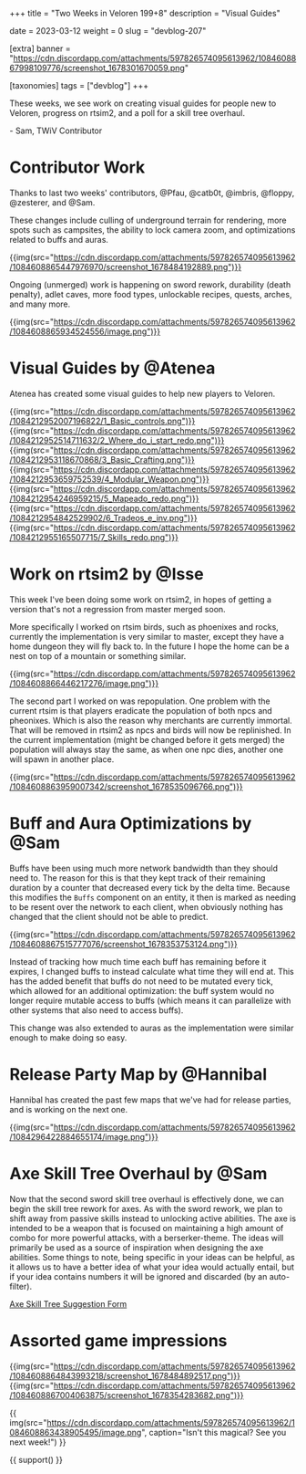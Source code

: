 +++
title = "Two Weeks in Veloren 199+8"
description = "Visual Guides"

date = 2023-03-12
weight = 0
slug = "devblog-207"

[extra]
banner = "https://cdn.discordapp.com/attachments/597826574095613962/1084608867998109776/screenshot_1678301670059.png"

[taxonomies]
tags = ["devblog"]
+++

These weeks, we see work on creating visual guides for people new to Veloren, progress on rtsim2, and a poll for a skill tree overhaul.

\- Sam, TWiV Contributor

# Contributor Work

Thanks to last two weeks' contributors, @Pfau, @catb0t, @imbris, @floppy, @zesterer, and @Sam.

These changes include culling of underground terrain for rendering, more spots such as campsites, the ability to lock camera zoom, and optimizations related to buffs and auras.

{{img(src="https://cdn.discordapp.com/attachments/597826574095613962/1084608865447976970/screenshot_1678484192889.png")}}

Ongoing (unmerged) work is happening on sword rework, durability (death penalty), adlet caves, more food types, unlockable recipes, quests, arches, and many more.

{{img(src="https://cdn.discordapp.com/attachments/597826574095613962/1084608865934524556/image.png")}}

# Visual Guides by @Atenea

Atenea has created some visual guides to help new players to Veloren.

{{img(src="https://cdn.discordapp.com/attachments/597826574095613962/1084212952007196822/1_Basic_controls.png")}}
{{img(src="https://cdn.discordapp.com/attachments/597826574095613962/1084212952514711632/2_Where_do_i_start_redo.png")}}
{{img(src="https://cdn.discordapp.com/attachments/597826574095613962/1084212953118670868/3_Basic_Crafting.png")}}
{{img(src="https://cdn.discordapp.com/attachments/597826574095613962/1084212953659752539/4_Modular_Weapon.png")}}
{{img(src="https://cdn.discordapp.com/attachments/597826574095613962/1084212954246959215/5_Mapeado_redo.png")}}
{{img(src="https://cdn.discordapp.com/attachments/597826574095613962/1084212954842529902/6_Tradeos_e_inv.png")}}
{{img(src="https://cdn.discordapp.com/attachments/597826574095613962/1084212955165507715/7_Skills_redo.png")}}

# Work on rtsim2 by @Isse

This week I've been doing some work on rtsim2, in hopes of getting a version that's not a regression from master merged soon.

More specifically I worked on rtsim birds, such as phoenixes and rocks, currently the implementation is very similar to master, except they have a home dungeon they will fly back to. In the future I hope the home can be a nest on top of a mountain or something similar.

{{img(src="https://cdn.discordapp.com/attachments/597826574095613962/1084608866446217276/image.png")}}

The second part I worked on was repopulation. One problem with the current rtsim is that players eradicate the population of both npcs and pheonixes. Which is also the reason why merchants are currently immortal. That will be removed in rtsim2 as npcs and birds will now be replinished. In the current implementation (might be changed before it gets merged) the population will always stay the same, as when one npc dies, another one will spawn in another place.

{{img(src="https://cdn.discordapp.com/attachments/597826574095613962/1084608863959007342/screenshot_1678535096766.png")}}

# Buff and Aura Optimizations by @Sam

Buffs have been using much more network bandwidth than they should need to. The reason for this is that they kept track of their remaining duration by a counter that decreased every tick by the delta time. Because this modifies the `Buffs` component on an entity, it then is marked as needing to be resent over the network to each client, when obviously nothing has changed that the client should not be able to predict.

{{img(src="https://cdn.discordapp.com/attachments/597826574095613962/1084608867515777076/screenshot_1678353753124.png")}}

Instead of tracking how much time each buff has remaining before it expires, I changed buffs to instead calculate what time they will end at. This has the added benefit that buffs do not need to be mutated every tick, which allowed for an additional optimization: the buff system would no longer require mutable access to buffs (which means it can parallelize with other systems that also need to access buffs).

This change was also extended to auras as the implementation were similar enough to make doing so easy.

# Release Party Map by @Hannibal

Hannibal has created the past few maps that we've had for release parties, and is working on the next one.

{{img(src="https://cdn.discordapp.com/attachments/597826574095613962/1084296422884655174/image.png")}}

# Axe Skill Tree Overhaul by @Sam

Now that the second sword skill tree overhaul is effectively done, we can begin the skill tree rework for axes. As with the sword rework, we plan to shift away from passive skills instead to unlocking active abilities. The axe is intended to be a weapon that is focused on maintaining a high amount of combo for more powerful attacks, with a berserker-theme. The ideas will primarily be used as a source of inspiration when designing the axe abilities. Some things to note, being specific in your ideas can be helpful, as it allows us to have a better idea of what your idea would actually entail, but if your idea contains numbers it will be ignored and discarded (by an auto-filter).

[Axe Skill Tree Suggestion Form](https://docs.google.com/forms/d/1adVTa1AH7QQpTs-EePAMufWYo_jNLeAfe3nn0_bf6K4)

# Assorted game impressions

{{img(src="https://cdn.discordapp.com/attachments/597826574095613962/1084608864843993218/screenshot_1678484892517.png")}}
{{img(src="https://cdn.discordapp.com/attachments/597826574095613962/1084608867004063875/screenshot_1678354283682.png")}}

{{
    img(src="https://cdn.discordapp.com/attachments/597826574095613962/1084608863438905495/image.png",
    caption="Isn't this magical? See you next week!")
}}

{{ support() }}
